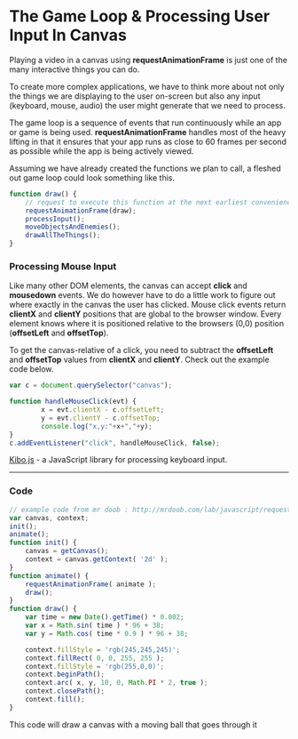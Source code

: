 # The Game Loop & Processing User Input In Canvas

Playing a video in a canvas using **requestAnimationFrame** is just one of the many interactive things you can do.

To create more complex applications, we have to think more about not only the things we are displaying to the user on-screen but also any input (keyboard, mouse, audio) the user might generate that we need to process.

The game loop is a sequence of events that run continuously while an app or game is being used. **requestAnimationFrame** handles most of the heavy lifting in that it ensures that your app runs as close to 60 frames per second as possible while the app is being actively viewed.

Assuming we have already created the functions we plan to call, a fleshed out game loop could look something like this.

```js
function draw() {
    // request to execute this function at the next earliest convenience
    requestAnimationFrame(draw);
    processInput();
    moveObjectsAndEnemies();
    drawAllTheThings();
}
```

### Processing Mouse Input

Like many other DOM elements, the canvas can accept **click** and **mousedown** events. We do however have to do a little work to figure out where exactly in the canvas the user has clicked. Mouse click events return **clientX** and **clientY** positions that are global to the browser window. Every element knows where it is positioned relative to the browsers (0,0) position (**offsetLeft** and **offsetTop**).

To get the canvas-relative of a click, you need to subtract the **offsetLeft** and **offsetTop** values from **clientX** and **clientY**. Check out the example code below.

```js
var c = document.querySelector("canvas");

function handleMouseClick(evt) {
        x = evt.clientX - c.offsetLeft;
        y = evt.clientY - c.offsetTop;
        console.log("x,y:"+x+","+y);
}
c.addEventListener("click", handleMouseClick, false);
```

[Kibo.js](https://github.com/marquete/kibo) - a JavaScript library for processing keyboard input.

***

### Code

```js
// example code from mr doob : http://mrdoob.com/lab/javascript/requestanimationframe/
var canvas, context;
init();
animate();
function init() {
    canvas = getCanvas();
    context = canvas.getContext( '2d' );
}
function animate() {
    requestAnimationFrame( animate );
    draw();
}
function draw() {
    var time = new Date().getTime() * 0.002;
    var x = Math.sin( time ) * 96 + 38;
    var y = Math.cos( time * 0.9 ) * 96 + 38;

    context.fillStyle = 'rgb(245,245,245)';
    context.fillRect( 0, 0, 255, 255 );
    context.fillStyle = 'rgb(255,0,0)';
    context.beginPath();
    context.arc( x, y, 10, 0, Math.PI * 2, true );
    context.closePath();
    context.fill();
}
```

This code will draw a canvas with a moving ball that goes through it
